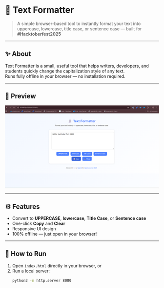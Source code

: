 # 🧾 Text Formatter

> A simple browser-based tool to instantly format your text into uppercase, lowercase, title case, or sentence case — built for **#Hacktoberfest2025**

---

## ✨ About
Text Formatter is a small, useful tool that helps writers, developers, and students quickly change the capitalization style of any text.  
Runs fully offline in your browser — no installation required.

---

## 📸 Preview
![Text Formatter Preview](preview.png)

---

## ⚙️ Features
- Convert to **UPPERCASE**, **lowercase**, **Title Case**, or **Sentence case**
- One-click **Copy** and **Clear**
- Responsive UI design
- 100% offline — just open in your browser!

---

## 🚀 How to Run
1. Open `index.html` directly in your browser, or
2. Run a local server:
   ```bash
   python3 -m http.server 8000
